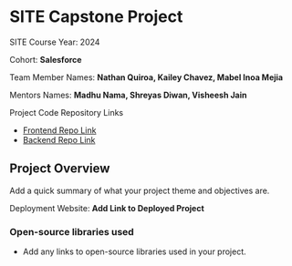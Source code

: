 # SITE Capstone Project

SITE Course Year: 2024

Cohort: **Salesforce**

Team Member Names: **Nathan Quiroa, Kailey Chavez, Mabel Inoa Mejia**

Mentors Names: **Madhu Nama, Shreyas Diwan, Visheesh Jain**

Project Code Repository Links

* [Frontend Repo Link]()
* [Backend Repo Link]()

## Project Overview

Add a quick summary of what your project theme and objectives are. 

Deployment Website: **Add Link to Deployed Project**

### Open-source libraries used

- Add any links to open-source libraries used in your project.

